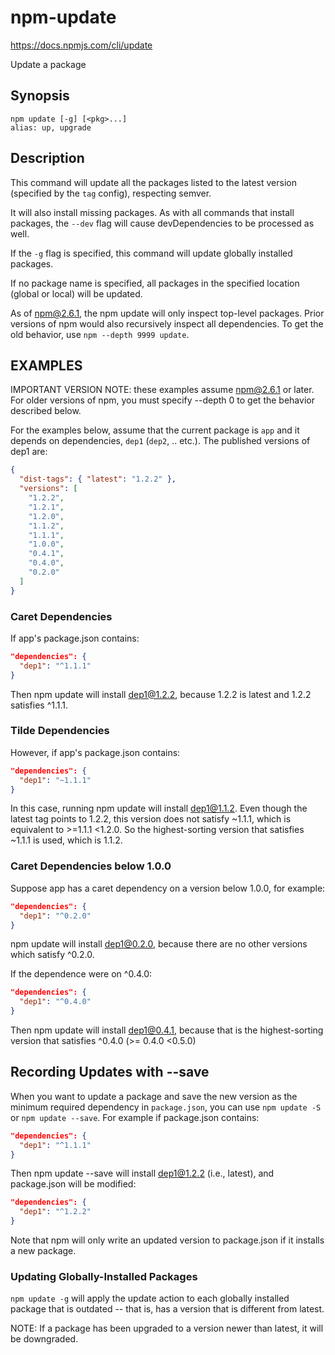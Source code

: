 # npm-update

https://docs.npmjs.com/cli/update

Update a package

## Synopsis

```
npm update [-g] [<pkg>...]
alias: up, upgrade
```

## Description

This command will update all the packages listed to the latest version (specified by the `tag` config), respecting semver.

It will also install missing packages. As with all commands that install packages, the `--dev` flag will cause devDependencies to be processed as well.

If the `-g` flag is specified, this command will update globally installed packages.

If no package name is specified, all packages in the specified location (global or local) will be updated.

As of npm@2.6.1, the npm update will only inspect top-level packages. Prior versions of npm would also recursively inspect all dependencies. To get the old behavior, use `npm --depth 9999 update`.

## EXAMPLES

IMPORTANT VERSION NOTE: these examples assume npm@2.6.1 or later. For older versions of npm, you must specify --depth 0 to get the behavior described below.

For the examples below, assume that the current package is `app` and it depends on dependencies, `dep1` (`dep2`, .. etc.). The published versions of dep1 are:

```json
{
  "dist-tags": { "latest": "1.2.2" },
  "versions": [
    "1.2.2",
    "1.2.1",
    "1.2.0",
    "1.1.2",
    "1.1.1",
    "1.0.0",
    "0.4.1",
    "0.4.0",
    "0.2.0"
  ]
}
```

### Caret Dependencies

If app's package.json contains:

```json
"dependencies": {
  "dep1": "^1.1.1"
}
```

Then npm update will install dep1@1.2.2, because 1.2.2 is latest and 1.2.2 satisfies ^1.1.1.

### Tilde Dependencies

However, if app's package.json contains:

```json
"dependencies": {
  "dep1": "~1.1.1"
}
```

In this case, running npm update will install dep1@1.1.2. Even though the latest tag points to 1.2.2, this version does not satisfy ~1.1.1, which is equivalent to >=1.1.1 <1.2.0. So the highest-sorting version that satisfies ~1.1.1 is used, which is 1.1.2.

### Caret Dependencies below 1.0.0

Suppose app has a caret dependency on a version below 1.0.0, for example:

```json
"dependencies": {
  "dep1": "^0.2.0"
}
```

npm update will install dep1@0.2.0, because there are no other versions which satisfy ^0.2.0.

If the dependence were on ^0.4.0:

```json
"dependencies": {
  "dep1": "^0.4.0"
}
```

Then npm update will install dep1@0.4.1, because that is the highest-sorting version that satisfies ^0.4.0 (>= 0.4.0 <0.5.0)

## Recording Updates with --save

When you want to update a package and save the new version as the minimum required dependency in `package.json`, you can use `npm update -S` or `npm update --save`. For example if package.json contains:

```json
"dependencies": {
  "dep1": "^1.1.1"
}
```

Then npm update --save will install dep1@1.2.2 (i.e., latest), and package.json will be modified:

```json
"dependencies": {
  "dep1": "^1.2.2"
}
```

Note that npm will only write an updated version to package.json if it installs a new package.

### Updating Globally-Installed Packages

`npm update -g` will apply the update action to each globally installed package that is outdated -- that is, has a version that is different from latest.

NOTE: If a package has been upgraded to a version newer than latest, it will be downgraded.